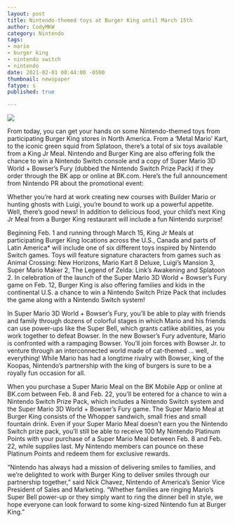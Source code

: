 ```yaml
---
layout: post
title: Nintendo-themed toys at Burger King until March 15th
author: CodyMKW
category: Nintendo
tags:
- mario
- burger king
- nintendo switch
- nintendo
date: 2021-02-01 00:44:00 -0500
thumbnail: newspaper
fatype: s
published: true

---
```

![](https://res.cloudinary.com/dgzrtvctq/image/upload/v1612201163/burger_king_nintendo_promo_evsnmg.jpg)

From today, you can get your hands on some Nintendo-themed toys from participating Burger King stores in North America. From a ‘Metal Mario’ Kart, to the iconic green squid from Splatoon, there’s a total of six toys available from a King Jr Meal. Nintendo and Burger King are also offering folk the chance to win a Nintendo Switch console and a copy of Super Mario 3D World + Bowser’s Fury (dubbed the Nintendo Switch Prize Pack) if they order through the BK app or online at BK.com. Here’s the full announcement from Nintendo PR about the promotional event:

Whether you’re hard at work creating new courses with Builder Mario or hunting ghosts with Luigi, you’re bound to work up a powerful appetite. Well, there’s good news! In addition to delicious food, your child’s next King Jr Meal from a Burger King restaurant will include a fun Nintendo surprise!

Beginning Feb. 1 and running through March 15, King Jr Meals at participating Burger King locations across the U.S., Canada and parts of Latin America* will include one of six different toys inspired by Nintendo Switch games. Toys will feature signature characters from games such as Animal Crossing: New Horizons, Mario Kart 8 Deluxe, Luigi’s Mansion 3, Super Mario Maker 2, The Legend of Zelda: Link’s Awakening and Splatoon 2. In celebration of the launch of the Super Mario 3D World + Bowser’s Fury game on Feb. 12, Burger King is also offering families and kids in the continental U.S. a chance to win a Nintendo Switch Prize Pack that includes the game along with a Nintendo Switch system!

In Super Mario 3D World + Bowser’s Fury, you’ll be able to play with friends and family through dozens of colorful stages in which Mario and his friends can use power-ups like the Super Bell, which grants catlike abilities, as you work together to defeat Bowser. In the new Bowser’s Fury adventure, Mario is confronted with a rampaging Bowser. You’ll join forces with Bowser Jr. to venture through an interconnected world made of cat-themed … well, everything! While Mario has had a longtime rivalry with Bowser, king of the Koopas, Nintendo’s partnership with the king of burgers is sure to be a royally fun occasion for all.

When you purchase a Super Mario Meal on the BK Mobile App or online at BK.com between Feb. 8 and Feb. 22, you’ll be entered for a chance to win a Nintendo Switch Prize Pack, which includes a Nintendo Switch system and the Super Mario 3D World + Bowser’s Fury game. The Super Mario Meal at Burger King consists of the Whopper sandwich, small fries and small fountain drink. Even if your Super Mario Meal doesn’t earn you the Nintendo Switch prize pack, you’ll still be able to receive 100 My Nintendo Platinum Points with your purchase of a Super Mario Meal between Feb. 8 and Feb. 22, while supplies last. My Nintendo members can pounce on these Platinum Points and redeem them for exclusive rewards.

“Nintendo has always had a mission of delivering smiles to families, and we’re delighted to work with Burger King to deliver smiles through our partnership together,” said Nick Chavez, Nintendo of America’s Senior Vice President of Sales and Marketing. “Whether families are ringing Mario’s Super Bell power-up or they simply want to ring the dinner bell in style, we hope everyone can look forward to some king-sized Nintendo fun at Burger King.”